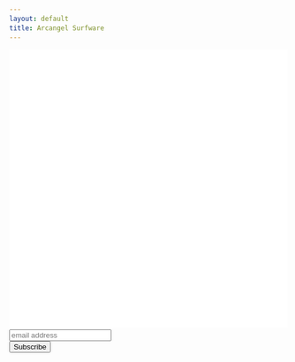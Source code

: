 ```yaml
---
layout: default
title: Arcangel Surfware
---
```


<div class="bg">

<div class="logo">
<img src="assets/arcsurf-logo-white.png">
</div>

<!-- Begin Mailchimp Signup Form -->
<link href="//cdn-images.mailchimp.com/embedcode/horizontal-slim-10_7_dtp.css" rel="stylesheet" type="text/css">
<div id="mc_embed_signup">
	<form action="https://arcangelsurfware.us4.list-manage.com/subscribe/post?u=2cf1d91d0205ec3dbbf82a5f5&amp;id=7215fd3527" method="post" id="mc-embedded-subscribe-form" name="mc-embedded-subscribe-form" class="validate" target="_blank" novalidate>
		<div id="mc_embed_signup_scroll">
		<input type="email" value="" name="EMAIL" class="email" id="mce-EMAIL" placeholder="email address" required>
		<!-- real people should not fill this in and expect good things - do not remove this or risk form bot signups-->
		<div style="position: absolute; left: -5000px;" aria-hidden="true"><input type="text" name="b_2cf1d91d0205ec3dbbf82a5f5_7215fd3527" tabindex="-1" value=""></div>
			<div class="clear foot">
			   <input type="submit" value="Subscribe" name="subscribe" id="mc-embedded-subscribe" class="button">
			</div>	
		</div>
	</form>
</div>

</div>

